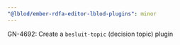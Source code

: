 ```yaml
---
"@lblod/ember-rdfa-editor-lblod-plugins": minor
---
```


GN-4692: Create a `besluit-topic` (decision topic) plugin
